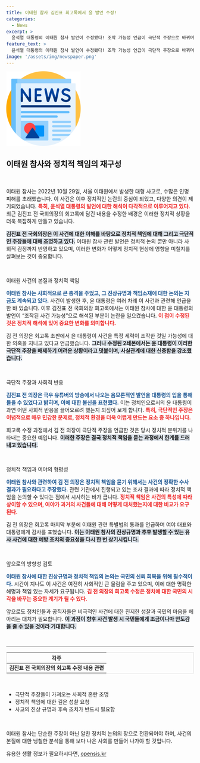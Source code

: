 ```yaml
---
title: 이태원 참사 김진표 회고록에서 윤 발언 수정!
categories:
  - News
excerpt: >
  윤석열 대통령의 이태원 참사 발언이 수정됐다! 조작 가능성 언급이 극단적 주장으로 바뀌며 파장이 일고 있다. 김진표 전 국회의장의 회고록, 과연 그 진실은 무엇일까? 클릭하여 속속들이 파헤쳐 보세요!
feature_text: >
  윤석열 대통령의 이태원 참사 발언이 수정됐다! 조작 가능성 언급이 극단적 주장으로 바뀌며 파장이 일고 있다. 김진표 전 국회의장의 회고록, 과연 그 진실은 무엇일까? 클릭하여 속속들이 파헤쳐 보세요!
image: '/assets/img/newspaper.png'
---
```


<p><img src="/assets/img/newspaper.png" alt="kimp 속보" /></p>

<h2 data-ke-size="size26">이태원 참사와 정치적 책임의 재구성</h2>

<p data-ke-size="size16">&nbsp;</p>

<p>이태원 참사는 2022년 10월 29일, 서울 이태원에서 발생한 대형 사고로, 수많은 인명 피해를 초래했습니다. 이 사건은 이후 정치적인 논란의 중심이 되었고, 다양한 의견이 제기되었습니다. <b><span style="color: #ee2323;">특히, 윤석열 대통령의 발언에 대한 해석이 다각적으로 이루어지고 있다.</span></b> 최근 김진표 전 국회의장의 회고록에 담긴 내용을 수정한 배경은 이러한 정치적 상황을 더욱 복잡하게 만들고 있습니다. </p>

<p><b><span style="background-color: #21538527;">김진표 전 국회의장은 이 사건에 대한 이해를 바탕으로 정치적 책임에 대해 그리고 극단적인 주장들에 대해 조명하고 있다.</span></b> 이태원 참사 관련 발언은 정치적 논의 뿐만 아니라 사회적 감정까지 반영하고 있으며, 이러한 변화가 어떻게 정치적 현상에 영향을 미칠지를 살펴보는 것이 중요합니다. </p>

<p data-ke-size="size16">&nbsp;</p>

<p>이태원 사건의 본질과 정치적 책임</p>

<p><b><span style="color: #1a5490;">이태원 참사는 사회적으로 큰 충격을 주었고, 그 진상규명과 책임소재에 대한 논의는 지금도 계속되고 있다.</span></b> 사건이 발생한 후, 윤 대통령은 여러 차례 이 사건과 관련해 언급을 한 바 있습니다. 이후 김진표 전 국회의장 회고록에서는 이태원 참사에 대한 윤 대통령의 발언이 “조작된 사건 가능성”으로 해석된 부분이 논란을 일으켰습니다. <b><span style="color: #ee2323;">이 점이 수정된 것은 정치적 해석에 있어 중요한 변화를 의미합니다.</span></b> </p>

<p>김 전 의장은 회고록 초판에서 윤 대통령이 사건을 특정 세력이 조작한 것일 가능성에 대한 의혹을 지니고 있다고 언급했습니다. <b><span style="background-color: #21538527;">그러나 수정된 2쇄본에서는 윤 대통령이 이러한 극단적 주장을 배제하기 어려운 상황이라고 덧붙이며, 사실관계에 대한 신중함을 강조했습니다.</span></b> </p>

<p data-ke-size="size16">&nbsp;</p>

<p>극단적 주장과 사회적 반응</p>

<p><b><span style="color: #1a5490;">김진표 전 의장은 극우 유튜버의 방송에서 나오는 음모론적인 발언을 대통령의 입을 통해 들을 수 있었다고 밝히며, 이에 대한 불신을 표현했다.</span></b> 이는 정치인으로서의 윤 대통령이 과연 어떤 사회적 반응을 끌어오르려 했는지 되짚어 보게 합니다. <b><span style="color: #ee2323;">특히, 극단적인 주장은 이념적으로 매우 민감한 문제로, 정치적 환경을 더욱 어렵게 만드는 요소 중 하나입니다.</span></b></p>

<p>회고록 수정 과정에서 김 전 의장이 극단적 주장을 언급한 것은 당시 정치적 분위기를 나타내는 중요한 예입니다. <b><span style="background-color: #21538527;">이러한 주장은 결국 정치적 책임을 묻는 과정에서 한계를 드러내고 있습니다.</span></b> </p>

<p data-ke-size="size16">&nbsp;</p>

<p>정치적 책임과 여야의 형평성</p>

<p><b><span style="color: #1a5490;">이태원 참사와 관련하여 김 전 의장은 정치적 책임을 묻기 위해서는 사건의 정확한 수사 결과가 필요하다고 주장했다.</span></b> 관련 기관에서 진행되고 있는 조사 결과에 따라 정치적 책임을 논의할 수 있다는 점에서 시사하는 바가 큽니다. <b><span style="color: #ee2323;">정치적 책임은 사건의 특성에 따라 상이할 수 있으며, 여야가 과거의 사건들에 대해 어떻게 대처했는지에 대한 비교가 요구된다.</span></b> </p>

<p>김 전 의장은 회고록 마지막 부분에 이태원 관련 특별법의 통과를 언급하며 여야 대표와 대통령에게 감사를 표했습니다. <b><span style="background-color: #21538527;">이는 이태원 참사의 진상규명과 추후 발생할 수 있는 유사 사건에 대한 예방 조치의 중요성을 다시 한 번 상기시킵니다.</span></b> </p>

<p data-ke-size="size16">&nbsp;</p>

<p>앞으로의 방향성 검토</p>

<p><b><span style="color: #1a5490;">이태원 참사에 대한 진상규명과 정치적 책임의 논의는 국민의 신뢰 회복을 위해 필수적이다.</span></b> 시간이 지나도 이 사건은 여전히 사회적인 큰 울림을 주고 있으며, 이에 대한 명확한 해명과 책임 있는 자세가 요구됩니다. <b><span style="color: #ee2323;">김 전 의장의 회고록 수정은 정치에 대한 국민의 시각을 바꾸는 중요한 계기가 될 수 있다.</span></b> </p>

<p>앞으로도 정치인들과 공직자들은 비극적인 사건에 대한 진지한 성찰과 국민의 마음을 헤아리는 대처가 필요합니다. <b><span style="background-color: #21538527;">이 과정이 향후 사건 발생 시 국민들에게 조금이나마 안도감을 줄 수 있을 것이라 기대합니다.</span></b> </p>

<p data-ke-size="size16">&nbsp;</p> 

<hr>

<table style="width: 100%; border: 1px solid #dddddd;"> 
 <thead> 
 <tr> 
 <th style="text-align: center;"><b>각주</b></th> 
 </tr> 
 </thead> 
 <tbody> 
 <tr> 
 <td style="text-align: center; height: 17px;"><b>김진표 전 국회의장의 회고록 수정 내용 관련</b></td> 
 </tr> 
 </tbody> 
</table>

<p data-ke-size="size16">&nbsp;</p>

<ul>
<li>극단적 주장들이 가져오는 사회적 혼란 조명</li>
<li>정치적 책임에 대한 깊은 성찰 요청</li>
<li>사고의 진상 규명과 후속 조치가 반드시 필요함</li>
</ul>

<p data-ke-size="size16">&nbsp;</p> 

<p>이태원 참사는 단순한 주장이 아닌 알찬 정치적 논의의 장으로 전환되어야 하며, 사건의 본질에 대한 냉철한 분석을 통해 보다 나은 사회를 만들어 나가야 할 것입니다.</p>
유용한 생활 정보가 필요하시다면, <a href="https://opensis.kr" rel="dofollow">opensis.kr</a>


